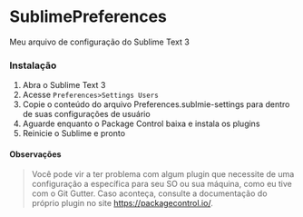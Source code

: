 # SublimePreferences

Meu arquivo de configuração do Sublime Text 3

### Instalação

1. Abra o Sublime Text 3
2. Acesse `Preferences>Settings Users`
3. Copie o conteúdo do arquivo Preferences.sublmie-settings para dentro de suas configurações de usuário
4. Aguarde enquanto o Package Control baixa e instala os plugins
5. Reinicie o Sublime e pronto


#### Observações
> Você pode vir a ter problema com algum plugin que necessite de uma configuração a específica para seu SO ou sua máquina, como eu tive com o Git Gutter. Caso aconteça, consulte a documentação do próprio plugin no site https://packagecontrol.io/.

